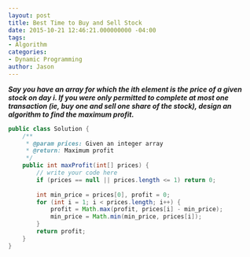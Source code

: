 ```yaml
---
layout: post
title: Best Time to Buy and Sell Stock
date: 2015-10-21 12:46:21.000000000 -04:00
tags:
- Algorithm
categories:
- Dynamic Programming
author: Jason
---
```

<p><strong><em>Say you have an array for which the ith element is the price of a given stock on day i. If you were only permitted to complete at most one transaction (ie, buy one and sell one share of the stock), design an algorithm to find the maximum profit.</em></strong></p>


``` java
public class Solution {
    /**
     * @param prices: Given an integer array
     * @return: Maximum profit
     */
    public int maxProfit(int[] prices) {
        // write your code here
        if (prices == null || prices.length <= 1) return 0;
        
        int min_price = prices[0], profit = 0;
        for (int i = 1; i < prices.length; i++) {
            profit = Math.max(profit, prices[i] - min_price);
            min_price = Math.min(min_price, prices[i]);
        }
        return profit;
    }
}
```
